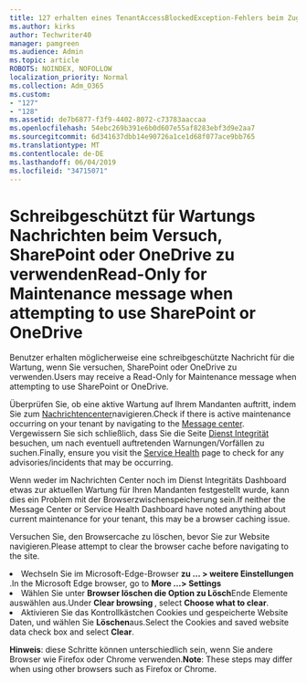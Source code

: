 ```yaml
---
title: 127 erhalten eines TenantAccessBlockedException-Fehlers beim Zugriff auf e-Mails?
ms.author: kirks
author: Techwriter40
manager: pamgreen
ms.audience: Admin
ms.topic: article
ROBOTS: NOINDEX, NOFOLLOW
localization_priority: Normal
ms.collection: Adm_O365
ms.custom:
- "127"
- "128"
ms.assetid: de7b6877-f3f9-4402-8072-c73783aaccaa
ms.openlocfilehash: 54ebc269b391e6b0d607e55af8283ebf3d9e2aa7
ms.sourcegitcommit: 6d341637dbb14e90726a1ce1d68f077ace9bb765
ms.translationtype: MT
ms.contentlocale: de-DE
ms.lasthandoff: 06/04/2019
ms.locfileid: "34715071"
---
```

# <a name="read-only-for-maintenance-message-when-attempting-to-use-sharepoint-or-onedrive"></a><span data-ttu-id="7ea0c-102">Schreibgeschützt für Wartungs Nachrichten beim Versuch, SharePoint oder OneDrive zu verwenden</span><span class="sxs-lookup"><span data-stu-id="7ea0c-102">Read-Only for Maintenance message when attempting to use SharePoint or OneDrive</span></span>

<span data-ttu-id="7ea0c-103">Benutzer erhalten möglicherweise eine schreibgeschützte Nachricht für die Wartung, wenn Sie versuchen, SharePoint oder OneDrive zu verwenden.</span><span class="sxs-lookup"><span data-stu-id="7ea0c-103">Users may receive a Read-Only for Maintenance message when attempting to use SharePoint or OneDrive.</span></span>

<span data-ttu-id="7ea0c-104">Überprüfen Sie, ob eine aktive Wartung auf Ihrem Mandanten auftritt, indem Sie zum <a href="https://portal.office.com/adminportal/home#/MessageCenter">Nachrichtencenter</a>navigieren.</span><span class="sxs-lookup"><span data-stu-id="7ea0c-104">Check if there is active maintenance occurring on your tenant by navigating to the <a href="https://portal.office.com/adminportal/home#/MessageCenter">Message center</a>.</span></span> <span data-ttu-id="7ea0c-105">Vergewissern Sie sich schließlich, dass Sie die Seite <a href="https://portal.office.com/adminportal/home#/servicehealth">Dienst Integrität</a> besuchen, um nach eventuell auftretenden Warnungen/Vorfällen zu suchen.</span><span class="sxs-lookup"><span data-stu-id="7ea0c-105">Finally, ensure you visit the <a href="https://portal.office.com/adminportal/home#/servicehealth">Service Health</a> page to check for any advisories/incidents that may be occurring.</span></span>

<span data-ttu-id="7ea0c-106">Wenn weder im Nachrichten Center noch im Dienst Integritäts Dashboard etwas zur aktuellen Wartung für Ihren Mandanten festgestellt wurde, kann dies ein Problem mit der Browserzwischenspeicherung sein.</span><span class="sxs-lookup"><span data-stu-id="7ea0c-106">If neither the Message Center or Service Health Dashboard have noted anything about current maintenance for your tenant, this may be a browser caching issue.</span></span>

<span data-ttu-id="7ea0c-107">Versuchen Sie, den Browsercache zu löschen, bevor Sie zur Website navigieren.</span><span class="sxs-lookup"><span data-stu-id="7ea0c-107">Please attempt to clear the browser cache before navigating to the site.</span></span>

  <li><span data-ttu-id="7ea0c-108">Wechseln Sie im Microsoft-Edge-Browser <strong>zu &hellip; &gt; weitere Einstellungen</strong> .</span><span class="sxs-lookup"><span data-stu-id="7ea0c-108">In the Microsoft Edge browser, go to <strong>More &hellip;&gt; Settings</strong></span></span></li>  <li><span data-ttu-id="7ea0c-109">Wählen Sie unter <strong>Browser löschen </strong> <strong>die Option zu Lösch</strong>Ende Elemente auswählen aus.</span><span class="sxs-lookup"><span data-stu-id="7ea0c-109">Under <strong>Clear browsing </strong>, select <strong>Choose what to clear</strong>.</span></span></li>  <li><span data-ttu-id="7ea0c-110">Aktivieren Sie das Kontrollkästchen Cookies und gespeicherte Website Daten, und wählen Sie <strong>Löschen</strong>aus.</span><span class="sxs-lookup"><span data-stu-id="7ea0c-110">Select the Cookies and saved website data check box and select <strong>Clear</strong>.</span></span></li>  </ol>  

<span data-ttu-id="7ea0c-111">**Hinweis**: diese Schritte können unterschiedlich sein, wenn Sie andere Browser wie Firefox oder Chrome verwenden.</span><span class="sxs-lookup"><span data-stu-id="7ea0c-111">**Note**: These steps may differ when using other browsers such as Firefox or Chrome.</span></span>

